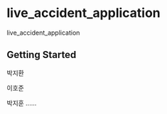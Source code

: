 # live_accident_application

live_accident_application

## Getting Started

박지환

이호준




박지훈 ......

